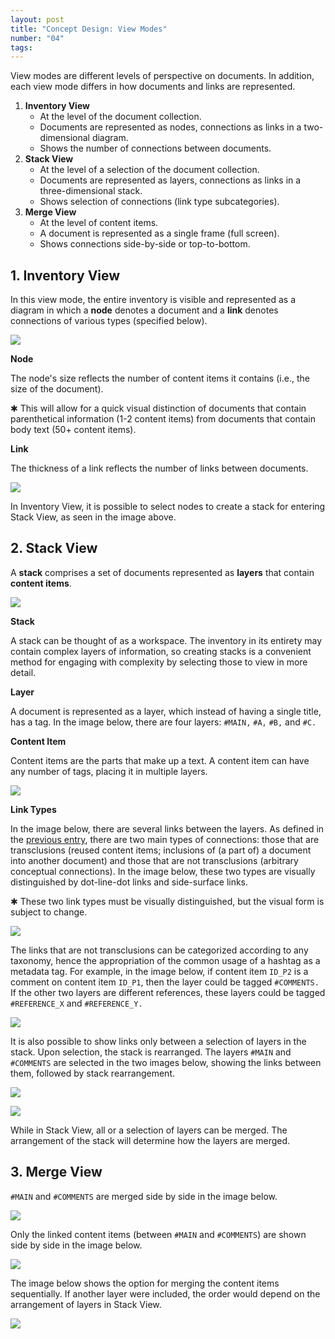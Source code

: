 ```yaml
---
layout: post
title: "Concept Design: View Modes"
number: "04"
tags:
---
```


View modes are different levels of perspective on documents. In addition, each view mode differs in how documents and links are represented.

1. **Inventory View**
	- At the level of the document collection.
	- Documents are represented as nodes, connections as links in a two-dimensional diagram.
	- Shows the number of connections between documents.
2. **Stack View**
	- At the level of a selection of the document collection.
	- Documents are represented as layers, connections as links in a three-dimensional stack.
	- Shows selection of connections (link type subcategories).
3. **Merge View**
	- At the level of content items.
	- A document is represented as a single frame (full screen).
	- Shows connections side-by-side or top-to-bottom.

## 1. Inventory View

In this view mode, the entire inventory is visible and represented as a diagram in which a **node** denotes a document and a **link** denotes connections of various types (specified below).

![](assets/BP_01.png)

**Node**

The node's size reflects the number of content items it contains (i.e., the size of the document).

&#10033; This will allow for a quick visual distinction of documents that contain parenthetical information (1-2 content items) from documents that contain body text (50+ content items).

**Link**

The thickness of a link reflects the number of links between documents.

![](assets/BP_02.png)

In Inventory View, it is possible to select nodes to create a stack for entering Stack View, as seen in the image above.

## 2. Stack View

A **stack** comprises a set of documents represented as **layers** that contain **content items**.

![](assets/BP_A.png)

**Stack**

A stack can be thought of as a workspace. The inventory in its entirety may contain complex layers of information, so creating stacks is a convenient method for engaging with complexity by selecting those to view in more detail.

**Layer**

A document is represented as a layer, which instead of having a single title, has a tag. In the image below, there are four layers: `#MAIN,` `#A,` `#B,` and `#C.`

**Content Item**

Content items are the parts that make up a text. A content item can have any number of tags, placing it in multiple layers.

![](assets/BP_B.png)

**Link Types**

In the image below, there are several links between the layers. As defined in the [previous entry](03), there are two main types of connections: those that are transclusions (reused content items; inclusions of (a part of) a document into another document) and those that are not transclusions (arbitrary conceptual connections). In the image below, these two types are visually distinguished by dot-line-dot links and side-surface links.

&#10033; These two link types must be visually distinguished, but the visual form is subject to change.

![](assets/BP_C.png)

The links that are not transclusions can be categorized according to any taxonomy, hence the appropriation of the common usage of a hashtag as a metadata tag. For example, in the image below, if content item `ID_P2` is a comment on content item `ID_P1`, then the layer could be tagged `#COMMENTS.` If the other two layers are different references, these layers could be tagged `#REFERENCE_X` and `#REFERENCE_Y.`

![](assets/BP_D.png)

It is also possible to show links only between a selection of layers in the stack. Upon selection, the stack is rearranged. The layers `#MAIN` and `#COMMENTS` are selected in the two images below, showing the links between them, followed by stack rearrangement.

![](assets/BP_X.png)

![](assets/BP_X2.png)

While in Stack View, all or a selection of layers can be merged. The arrangement of the stack will determine how the layers are merged.

## 3. Merge View

`#MAIN` and `#COMMENTS` are merged side by side in the image below.

![](assets/BP_Y.png)

Only the linked content items (between `#MAIN` and `#COMMENTS`) are shown side by side in the image below.

![](assets/BP_Z1.png)

The image below shows the option for merging the content items sequentially. If another layer were included, the order would depend on the arrangement of layers in Stack View.

![](assets/BP_Z2.png)
